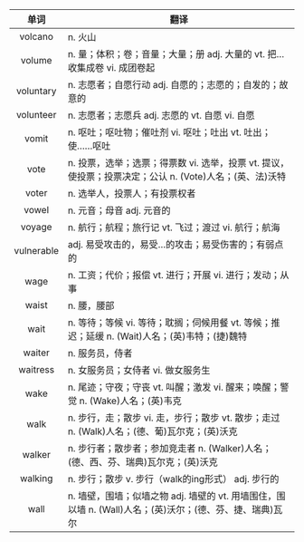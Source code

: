 |单词|翻译  |
|:--:|--| 
|	volcano  		|		n. 火山	|		
|	volume  		|		n. 量；体积；卷；音量；大量；册 adj. 大量的 vt. 把…收集成卷 vi. 成团卷起	|		
|	voluntary  		|		n. 志愿者；自愿行动 adj. 自愿的；志愿的；自发的；故意的	|		
|	volunteer  		|		n. 志愿者；志愿兵 adj. 志愿的 vt. 自愿 vi. 自愿	|		
|	vomit  		|		n. 呕吐；呕吐物；催吐剂 vi. 呕吐；吐出 vt. 吐出；使……呕吐	|		
|	vote  		|		n. 投票，选举；选票；得票数 vi. 选举，投票 vt. 提议，使投票；投票决定；公认 n. (Vote)人名；(英、法)沃特	|		
|	voter  		|		n. 选举人，投票人；有投票权者	|		
|	vowel  		|		n. 元音；母音 adj. 元音的	|		
|	voyage  		|		n. 航行；航程；旅行记 vt. 飞过；渡过 vi. 航行；航海	|		
|	vulnerable  		|		adj. 易受攻击的，易受…的攻击；易受伤害的；有弱点的	|		
|	wage  		|		n. 工资；代价；报偿 vt. 进行；开展 vi. 进行；发动；从事	|		
|	waist  		|		n. 腰，腰部	|		
|	wait  		|		n. 等待；等候 vi. 等待；耽搁；伺候用餐 vt. 等候；推迟；延缓 n. (Wait)人名；(英)韦特；(捷)魏特	|		
|	waiter  		|		n. 服务员，侍者	|		
|	waitress  		|		n. 女服务员；女侍者 vi. 做女服务生	|		
|	wake  		|		n. 尾迹；守夜；守丧 vt. 叫醒；激发 vi. 醒来；唤醒；警觉 n. (Wake)人名；(英)韦克	|		
|	walk  		|		n. 步行，走；散步 vi. 走，步行；散步 vt. 散步；走过 n. (Walk)人名；(德、葡)瓦尔克；(英)沃克	|		
|	walker  		|		n. 步行者；散步者；参加竞走者 n. (Walker)人名；(德、西、芬、瑞典)瓦尔克；(英)沃克	|		
|	walking  		|		n. 步行；散步 v. 步行（walk的ing形式） adj. 步行的	|		
|	wall  		|		n. 墙壁，围墙；似墙之物 adj. 墙壁的 vt. 用墙围住，围以墙 n. (Wall)人名；(英)沃尔；(德、芬、捷、瑞典)瓦尔	|		

